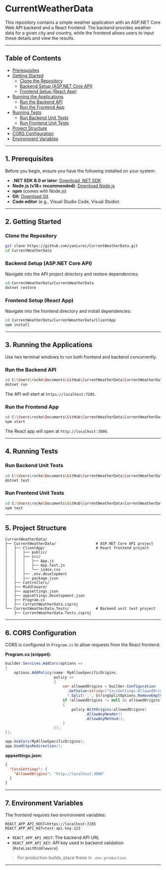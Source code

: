 # CurrentWeatherData

This repository contains a simple weather application with an ASP.NET Core Web API backend and a React frontend. The backend provides weather data for a given city and country, while the frontend allows users to input these details and view the results.

---

## Table of Contents

- [Prerequisites](#1-prerequisites)  
- [Getting Started](#2-getting-started)  
  - [Clone the Repository](#clone-the-repository)  
  - [Backend Setup (ASP.NET Core API)](#backend-setup-aspnet-core-api)  
  - [Frontend Setup (React App)](#frontend-setup-react-app)  
- [Running the Applications](#3-running-the-applications)  
  - [Run the Backend API](#run-the-backend-api)  
  - [Run the Frontend App](#run-the-frontend-app)  
- [Running Tests](#4-running-tests)  
  - [Run Backend Unit Tests](#run-backend-unit-tests)  
  - [Run Frontend Unit Tests](#run-frontend-unit-tests)  
- [Project Structure](#5-project-structure)  
- [CORS Configuration](#6-cors-configuration)  
- [Environment Variables](#7-environment-variables)

---

## 1. Prerequisites

Before you begin, ensure you have the following installed on your system:

- **.NET SDK 8.0 or later**: [Download .NET SDK](https://dotnet.microsoft.com/download)
- **Node.js (v18+ recommended)**: [Download Node.js](https://nodejs.org)
- **npm** (comes with Node.js)
- **Git**: [Download Git](https://git-scm.com/)
- **Code editor** (e.g., Visual Studio Code, Visual Studio)

---

## 2. Getting Started

### Clone the Repository

```bash
git clone https://github.com/yanivroc/CurrentWeatherData.git
cd CurrentWeatherData
````

### Backend Setup (ASP.NET Core API)

Navigate into the API project directory and restore dependencies:

```bash
cd CurrentWeatherData/CurrentWeatherData
dotnet restore
```

### Frontend Setup (React App)

Navigate into the frontend directory and install dependencies:

```bash
cd CurrentWeatherData/CurrentWeatherData/ClientApp
npm install
```
---

## 3. Running the Applications

Use two terminal windows to run both frontend and backend concurrently.

### Run the Backend API

```bash
cd C:\Users\rocke\Documents\GitHub\CurrentWeatherData\CurrentWeatherData
dotnet run
```

The API will start at `https://localhost:7285`.

### Run the Frontend App

```bash
cd C:\Users\rocke\Documents\GitHub\CurrentWeatherData\CurrentWeatherData\ClientApp
npm start
```

The React app will open at `http://localhost:3000`.

---

## 4. Running Tests

### Run Backend Unit Tests

```bash
cd C:\Users\rocke\Documents\GitHub\CurrentWeatherData\CurrentWeatherData\CurrentWeatherData.Tests
dotnet test
```

### Run Frontend Unit Tests

```bash
cd C:\Users\rocke\Documents\GitHub\CurrentWeatherData\CurrentWeatherData\ClientApp
npm test
```

---

## 5. Project Structure

```
CurrentWeatherData/
├── CurrentWeatherData/                  # ASP.NET Core API project
│   ├── ClientApp/                       # React frontend project
│   │   ├── public/
│   │   ├── src/
│   │   │   ├── App.js
│   │   │   ├── App.test.js
│   │   │   └── index.css
│   │   ├── .env.development
│   │   ├── package.json
│   ├── Controllers/
│   ├── Middleware/
│   ├── appsettings.json
│   ├── appsettings.Development.json
│   ├── Program.cs
│   ├── CurrentWeatherData.csproj
└── CurrentWeatherData.Tests/            # Backend unit test project
    ├── CurrentWeatherData.Tests.csproj
```

---

## 6. CORS Configuration

CORS is configured in `Program.cs` to allow requests from the React frontend.

**Program.cs (snippet):**

```csharp
builder.Services.AddCors(options =>
{
    options.AddPolicy(name: MyAllowSpecificOrigins,
                      policy =>
                      {
                          var allowedOrigins = builder.Configuration
                            .GetValue<string>("CorsSettings:AllowedOrigins")
                            ?.Split(',', StringSplitOptions.RemoveEmptyEntries);
                          if (allowedOrigins != null && allowedOrigins.Length > 0)
                          {
                              policy.WithOrigins(allowedOrigins)
                                    .AllowAnyHeader()
                                    .AllowAnyMethod();
                          }
                      });
});

app.UseCors(MyAllowSpecificOrigins);
app.UseHttpsRedirection();
```

**appsettings.json:**

```json
{
  "CorsSettings": {
    "AllowedOrigins": "http://localhost:3000"
  }
}
```

---

## 7. Environment Variables

The frontend requires two environment variables:

```env
REACT_APP_API_HOST=https://localhost:7285
REACT_APP_API_KEY=test-api-key-123
```

* `REACT_APP_API_HOST`: The backend API URL
* `REACT_APP_API_KEY`: API key used in backend validation (`RateLimitMiddleware`)

> For production builds, place these in `.env.production`.

---
